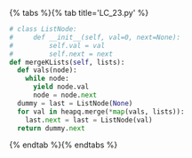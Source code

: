 {% tabs %}{% tab title='LC_23.py' %}

```py
# class ListNode:
#     def __init__(self, val=0, next=None):
#         self.val = val
#         self.next = next
def mergeKLists(self, lists):
  def vals(node):
    while node:
      yield node.val
      node = node.next
  dummy = last = ListNode(None)
  for val in heapq.merge(*map(vals, lists)):
    last.next = last = ListNode(val)
  return dummy.next
```

{% endtab %}{% endtabs %}
